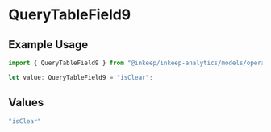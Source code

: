 # QueryTableField9

## Example Usage

```typescript
import { QueryTableField9 } from "@inkeep/inkeep-analytics/models/operations";

let value: QueryTableField9 = "isClear";
```

## Values

```typescript
"isClear"
```